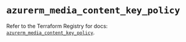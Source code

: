 # `azurerm_media_content_key_policy`

Refer to the Terraform Registry for docs: [`azurerm_media_content_key_policy`](https://registry.terraform.io/providers/hashicorp/azurerm/3.114.0/docs/resources/media_content_key_policy).
